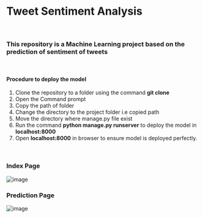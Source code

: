 # Tweet Sentiment Analysis
<br/>

### This repository is a Machine Learning project based on the prediction of sentiment of tweets
<br/>

#### Procedure to deploy the model

1. Clone the repository to a folder using the command **git clone** 
2. Open the Command prompt
3. Copy the path of folder 
4. Change the directory to the project folder i.e copied path
5. Move the directory where manage.py file exist
6. Run the command **python manage.py runserver** to deploy the model in **localhost:8000**
7. Open **localhost:8000** in browser to ensure model is deployed perfectly.
<br/>


### Index Page 
![image](https://user-images.githubusercontent.com/92041466/176735447-f33cc86b-89d6-4acd-bac7-ba4721a06cc6.png)


### Prediction Page
![image](https://user-images.githubusercontent.com/92041466/176735869-b9b0a617-3535-4291-9f03-eb3de90330ca.png)






